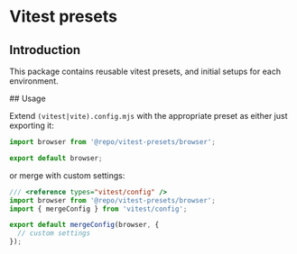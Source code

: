 # Vitest presets

## Introduction

This package contains reusable vitest presets, and initial setups for each environment.

## Usage

Extend `(vitest|vite).config.mjs` with the appropriate preset as either just exporting it:

```js
import browser from '@repo/vitest-presets/browser';

export default browser;
```

or merge with custom settings:

```js
/// <reference types="vitest/config" />
import browser from '@repo/vitest-presets/browser';
import { mergeConfig } from 'vitest/config';

export default mergeConfig(browser, {
  // custom settings
});
```

